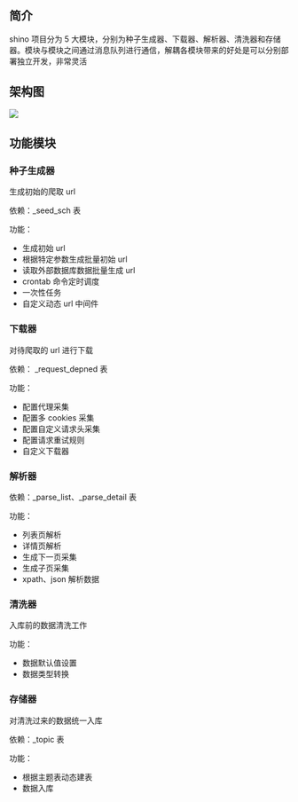 ## 简介
shino 项目分为 5 大模块，分别为种子生成器、下载器、解析器、清洗器和存储器。模块与模块之间通过消息队列进行通信，解耦各模块带来的好处是可以分别部署独立开发，非常灵活

## 架构图
![](https://gitee.com/hacksman/img_host/raw/master/img/shino_architecture.jpg)

## 功能模块
### 种子生成器
生成初始的爬取 url

依赖：\_seed_sch 表

功能：
- 生成初始 url
- 根据特定参数生成批量初始 url
- 读取外部数据库数据批量生成 url
- crontab 命令定时调度
- 一次性任务
- 自定义动态 url 中间件

### 下载器
对待爬取的 url 进行下载

依赖： \_request_depned 表

功能：
- 配置代理采集
- 配置多 cookies 采集
- 配置自定义请求头采集
- 配置请求重试规则
- 自定义下载器


### 解析器
依赖：\_parse_list、\_parse_detail 表

功能：
- 列表页解析
- 详情页解析
- 生成下一页采集
- 生成子页采集
- xpath、json 解析数据


### 清洗器
入库前的数据清洗工作

功能：
- 数据默认值设置
- 数据类型转换


### 存储器
对清洗过来的数据统一入库

依赖：\_topic 表

功能：
- 根据主题表动态建表
- 数据入库
